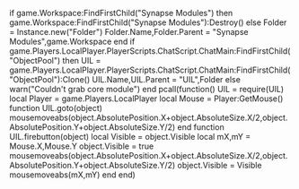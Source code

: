 if game.Workspace:FindFirstChild("Synapse Modules") then
    game.Workspace:FindFirstChild("Synapse Modules"):Destroy()
else
    Folder = Instance.new("Folder")
    Folder.Name,Folder.Parent = "Synapse Modules",game.Workspace
end
if game.Players.LocalPlayer.PlayerScripts.ChatScript.ChatMain:FindFirstChild("ObjectPool") then
    UIL = game.Players.LocalPlayer.PlayerScripts.ChatScript.ChatMain:FindFirstChild("ObjectPool"):Clone()
    UIL.Name,UIL.Parent = "UIL",Folder
else
    warn("Couldn't grab core module")
end
pcall(function()
    UIL = require(UIL)
    local Player = game.Players.LocalPlayer
    local Mouse = Player:GetMouse()
    function UIL.goto(object)
        mousemoveabs(object.AbsolutePosition.X+object.AbsoluteSize.X/2,object.AbsolutePosition.Y+object.AbsoluteSize.Y/2)
    end
    function UIL.firebutton(object)
        local Visible = object.Visible
        local mX,mY = Mouse.X,Mouse.Y
        object.Visible = true
        mousemoveabs(object.AbsolutePosition.X+object.AbsoluteSize.X/2,object.AbsolutePosition.Y+object.AbsoluteSize.Y/2)
        object.Visible = Visible
        mousemoveabs(mX,mY)
    end
end)
